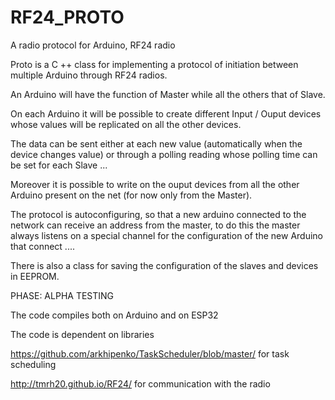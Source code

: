 # RF24_PROTO
A radio protocol for Arduino, RF24 radio 

Proto is a C ++ class for implementing a protocol of initiation between multiple Arduino through RF24 radios.

An Arduino will have the function of Master while all the others that of Slave.

On each Arduino it will be possible to create different Input / Ouput devices whose values ​​will be replicated on all the other devices.

The data can be sent either at each new value (automatically when the device changes value) or through a polling reading whose polling time can be set for each Slave ...

Moreover it is possible to write on the ouput devices from all the other Arduino present on the net (for now only from the Master).

The protocol is autoconfiguring, so that a new arduino connected to the network can receive an address from the master, to do this the master always listens on a special channel for the configuration of the new Arduino that connect ....

There is also a class for saving the configuration of the slaves and devices in EEPROM.

PHASE: ALPHA TESTING

The code compiles both on Arduino and on ESP32

The code is dependent on libraries

https://github.com/arkhipenko/TaskScheduler/blob/master/ for task scheduling

http://tmrh20.github.io/RF24/ for communication with the radio
